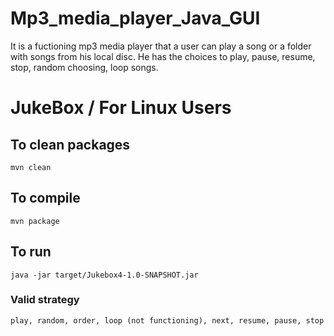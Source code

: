# Mp3_media_player_Java_GUI
It is a fuctioning mp3 media player that a user can play a song or a folder with songs from his local disc. He has the choices to play, pause, resume, stop, random choosing, loop songs. 


# JukeBox / For Linux Users 

## To clean packages
    mvn clean

## To compile 
    mvn package

## To run 
    java -jar target/Jukebox4-1.0-SNAPSHOT.jar


### Valid strategy  
    play, random, order, loop (not functioning), next, resume, pause, stop
